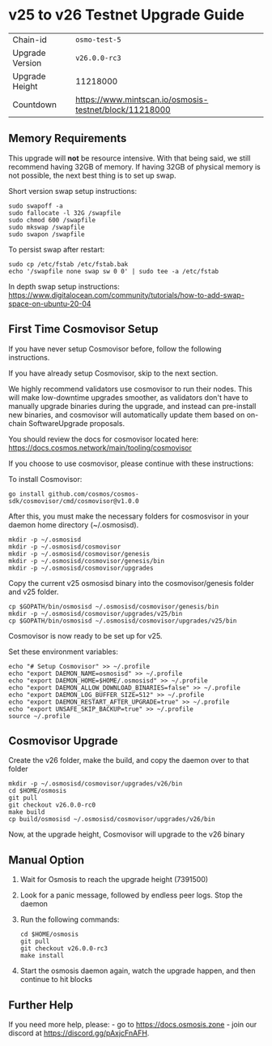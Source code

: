 # v25 to v26 Testnet Upgrade Guide

|                 |                                                         |
|-----------------|---------------------------------------------------------|
| Chain-id        | `osmo-test-5`                                           |
| Upgrade Version | `v26.0.0-rc3`                                           |
| Upgrade Height  | 11218000                                                 |
| Countdown       | <https://www.mintscan.io/osmosis-testnet/block/11218000> |

## Memory Requirements

This upgrade will **not** be resource intensive. With that being said, we still recommend having 32GB of memory. If having 32GB of physical memory is not possible, the next best thing is to set up swap.

Short version swap setup instructions:

``` {.sh}
sudo swapoff -a
sudo fallocate -l 32G /swapfile
sudo chmod 600 /swapfile
sudo mkswap /swapfile
sudo swapon /swapfile
```

To persist swap after restart:

``` {.sh}
sudo cp /etc/fstab /etc/fstab.bak
echo '/swapfile none swap sw 0 0' | sudo tee -a /etc/fstab
```

In depth swap setup instructions:
<https://www.digitalocean.com/community/tutorials/how-to-add-swap-space-on-ubuntu-20-04>

## First Time Cosmovisor Setup

If you have never setup Cosmovisor before, follow the following instructions.

If you have already setup Cosmovisor, skip to the next section.

We highly recommend validators use cosmovisor to run their nodes. This
will make low-downtime upgrades smoother, as validators don't have to
manually upgrade binaries during the upgrade, and instead can
pre-install new binaries, and cosmovisor will automatically update them
based on on-chain SoftwareUpgrade proposals.

You should review the docs for cosmovisor located here:
<https://docs.cosmos.network/main/tooling/cosmovisor>

If you choose to use cosmovisor, please continue with these
instructions:

To install Cosmovisor:

``` {.sh}
go install github.com/cosmos/cosmos-sdk/cosmovisor/cmd/cosmovisor@v1.0.0
```

After this, you must make the necessary folders for cosmosvisor in your
daemon home directory (\~/.osmosisd).

``` {.sh}
mkdir -p ~/.osmosisd
mkdir -p ~/.osmosisd/cosmovisor
mkdir -p ~/.osmosisd/cosmovisor/genesis
mkdir -p ~/.osmosisd/cosmovisor/genesis/bin
mkdir -p ~/.osmosisd/cosmovisor/upgrades
```

Copy the current v25 osmosisd binary into the
cosmovisor/genesis folder and v25 folder.

```{.sh}
cp $GOPATH/bin/osmosisd ~/.osmosisd/cosmovisor/genesis/bin
mkdir -p ~/.osmosisd/cosmovisor/upgrades/v25/bin
cp $GOPATH/bin/osmosisd ~/.osmosisd/cosmovisor/upgrades/v25/bin
```

Cosmovisor is now ready to be set up for v25.

Set these environment variables:

```{.sh}
echo "# Setup Cosmovisor" >> ~/.profile
echo "export DAEMON_NAME=osmosisd" >> ~/.profile
echo "export DAEMON_HOME=$HOME/.osmosisd" >> ~/.profile
echo "export DAEMON_ALLOW_DOWNLOAD_BINARIES=false" >> ~/.profile
echo "export DAEMON_LOG_BUFFER_SIZE=512" >> ~/.profile
echo "export DAEMON_RESTART_AFTER_UPGRADE=true" >> ~/.profile
echo "export UNSAFE_SKIP_BACKUP=true" >> ~/.profile
source ~/.profile
```

## Cosmovisor Upgrade

Create the v26 folder, make the build, and copy the daemon over to that folder

```{.sh}
mkdir -p ~/.osmosisd/cosmovisor/upgrades/v26/bin
cd $HOME/osmosis
git pull
git checkout v26.0.0-rc0
make build
cp build/osmosisd ~/.osmosisd/cosmovisor/upgrades/v26/bin
```

Now, at the upgrade height, Cosmovisor will upgrade to the v26 binary

## Manual Option

1. Wait for Osmosis to reach the upgrade height (7391500)

2. Look for a panic message, followed by endless peer logs. Stop the daemon

3. Run the following commands:

    ```{.sh}
    cd $HOME/osmosis
    git pull
    git checkout v26.0.0-rc3
    make install
    ```

4. Start the osmosis daemon again, watch the upgrade happen, and then continue to hit blocks

## Further Help

If you need more help, please:
    - go to <https://docs.osmosis.zone>
    - join our discord at <https://discord.gg/pAxjcFnAFH>.
